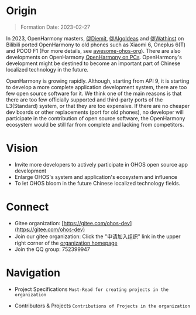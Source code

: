 # Origin
> Formation Date: 2023-02-27

In 2023, OpenHarmony masters, [@Diemit](https://space.bilibili.com/1570309), [@AlgoIdeas](https://space.bilibili.com/36549646) and [@Wathinst](https://space.bilibili.com/384743347) on Bilibili ported OpenHarmony to old phones such as Xiaomi 6, Oneplus 6(T) and POCO F1 (For more details, see [awesome-ohos-org](https://gitee.com/ohos-dev/awesome-ohos-org)). There are also developments on OpenHarmony [OpenHarmony on PCs](https://mp.weixin.qq.com/s/486o6HZyvi0jqyivPnr6lQ). OpenHarmony's development might be destined to become an important part of Chinese localized technology in the future.

OpenHarmony is growing rapidly. Although, starting from API 9, it is starting to develop a more complete application development system, there are too few open source software for it. We think one of the main reasons is that there are too few officially supported and third-party ports of the L3(Standard) system, or that they are too expensive. If there are no cheaper dev boards or other replacements (port for old phones), no developer will participate in the contribution of open source software, the OpenHarmony ecosystem would be still far from complete and lacking from competitors.

# Vision

- Invite more developers to actively participate in OHOS open source app development
- Enlarge OHOS's system and application's ecosystem and influence
- To let OHOS bloom in the future Chinese localized technology fields.

# Connect

- Gitee organization: [https://gitee.com/ohos-dev](https://gitee.com/ohos-dev)
- Join our gitee organization: Click the "申请加入组织" link in the upper right corner of the [organization homepage](https://gitee.com/ohos-dev)
- Join the QQ group: 752399947

# Navigation

- Project Specifications ``Must-Read for creating projects in the organization``

- Contributors & Projects ``Contributions of Projects in the organization``

